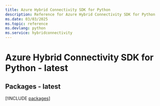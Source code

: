 ```yaml
---
title: Azure Hybrid Connectivity SDK for Python
description: Reference for Azure Hybrid Connectivity SDK for Python
ms.date: 03/03/2025
ms.topic: reference
ms.devlang: python
ms.service: hybridconnectivity
---
```

# Azure Hybrid Connectivity SDK for Python - latest
## Packages - latest
[!INCLUDE [packages](hybrid-connectivity-index.md)]